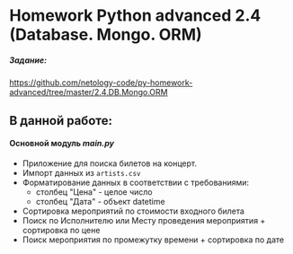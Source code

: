 # Homework Python advanced 2.4 (Database. Mongo. ORM)

##### Задание: 
https://github.com/netology-code/py-homework-advanced/tree/master/2.4.DB.Mongo.ORM

## В данной работе:

#### Основной модуль ***main.py***
* Приложение для поиска билетов на концерт.
* Импорт данных из ```artists.csv```
* Форматирование данных в соответствии с требованиями:
  * столбец "Цена" - целое число
  * столбец "Дата" - объект datetime
* Сортировка мероприятий по стоимости входного билета
* Поиск по Исполнителю или Месту проведения мероприятия + сортировка по цене
* Поиск мероприятия по промежутку времени + сортировка по дате